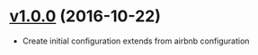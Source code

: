 # [v1.0.0](https://github.com/hubot-js/eslint-config-hubot-js/releases/tag/1.0.0) (2016-10-22)

* Create initial configuration extends from airbnb configuration
